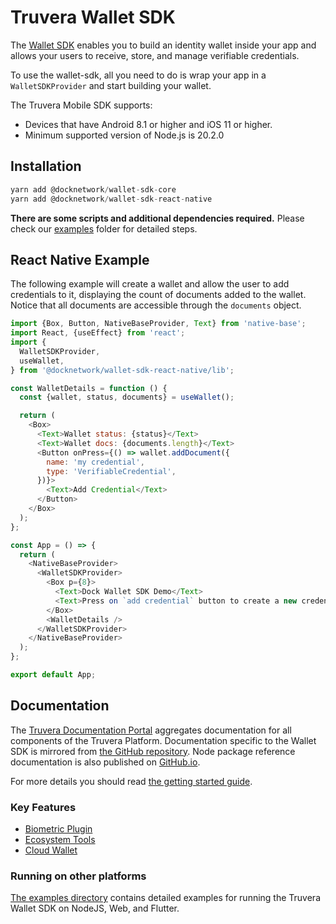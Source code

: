 # Truvera Wallet SDK

The [Wallet SDK](https://github.com/docknetwork/wallet-sdk) enables you to build an identity wallet inside your app and allows your users to receive, store, and manage verifiable credentials.

To use the wallet-sdk, all you need to do is wrap your app in a `WalletSDKProvider` and start building your wallet.

The Truvera Mobile SDK supports:
- Devices that have Android 8.1 or higher and iOS 11 or higher.
- Minimum supported version of Node.js is 20.2.0

## Installation
```js
yarn add @docknetwork/wallet-sdk-core
yarn add @docknetwork/wallet-sdk-react-native

```
**There are some scripts and additional dependencies required.**
Please check our [examples](https://github.com/docknetwork/wallet-sdk/tree/master/examples) folder for detailed steps.

## React Native Example
The following example will create a wallet and allow the user to add credentials to it, displaying the count of documents added to the wallet.
Notice that all documents are accessible through the `documents` object.

```js
import {Box, Button, NativeBaseProvider, Text} from 'native-base';
import React, {useEffect} from 'react';
import {
  WalletSDKProvider,
  useWallet,
} from '@docknetwork/wallet-sdk-react-native/lib';

const WalletDetails = function () {
  const {wallet, status, documents} = useWallet();

  return (
    <Box>
      <Text>Wallet status: {status}</Text>
      <Text>Wallet docs: {documents.length}</Text>
      <Button onPress={() => wallet.addDocument({
        name: 'my credential',
        type: 'VerifiableCredential',
      })}>
        <Text>Add Credential</Text>
      </Button>
    </Box>
  );
};

const App = () => {
  return (
    <NativeBaseProvider>
      <WalletSDKProvider>
        <Box p={8}>
          <Text>Dock Wallet SDK Demo</Text>
          <Text>Press on `add credential` button to create a new credential</Text>
        </Box>
        <WalletDetails />
      </WalletSDKProvider>
    </NativeBaseProvider>
  );
};

export default App;

```


## Documentation

The [Truvera Documentation Portal](https://docs.truvera.io) aggregates documentation for all components of the Truvera Platform. Documentation specific to the Wallet SDK is mirrored from [the GitHub repository](https://github.com/docknetwork/wallet-sdk). Node package reference documentation is also published on [GitHub.io](https://docknetwork.github.io/wallet-sdk/).

For more details you should read [the getting started guide](https://github.com/docknetwork/wallet-sdk/blob/master/docs/getting-started.md).


### Key Features
- [Biometric Plugin](https://github.com/docknetwork/wallet-sdk/blob/master/docs/biometric-plugin.md)
- [Ecosystem Tools](https://github.com/docknetwork/wallet-sdk/blob/master/docs/ecosystem-tools.md)
- [Cloud Wallet](https://github.com/docknetwork/wallet-sdk/blob/master/docs/cloud-wallet.md)


### Running on other platforms

[The examples directory](https://github.com/docknetwork/wallet-sdk/tree/master/examples) contains detailed examples for running the Truvera Wallet SDK on NodeJS, Web, and Flutter.
